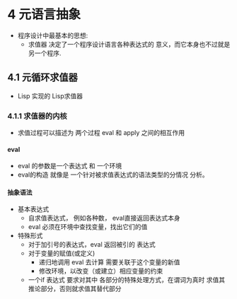 
# 4 元语言抽象 

 - 程序设计中最基本的思想:
    - 求值器 决定了一个程序设计语言各种表达式的 意义，而它本身也不过就是另一个程序.

## 4.1 元循环求值器

 - Lisp 实现的 Lisp求值器

### 4.1.1 求值器的内核

 - 求值过程可以描述为 两个过程 eval 和 apply 之间的相互作用

#### eval

 - eval 的参数是一个表达式 和 一个环境
 - eval的构造 就像是 一个针对被求值表达式的语法类型的分情况 分析。

#### 抽象语法

 - 基本表达式
    - 自求值表达式， 例如各种数， eval直接返回表达式本身
    - eval 必须在环境中查找变量，找出它们的值
 - 特殊形式
    - 对于加引号的表达式，eval 返回被引的 表达式
    - 对于变量的赋值(或定义)
        - 递归地调用 eval 去计算 需要关联于这个变量的新值  
        - 修改环境，以改变（或建立）相应变量的约束
    - 一个if 表达式 要求对其中 各部分的特殊处理方式，在谓词为真时 求值其推论部分，否则就求值其替代部分
    
